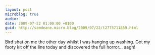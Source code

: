 ```yaml
---
layout: post
microblog: true
audio: 
date: 2009-07-22 01:00:00 +0100
guid: http://samdeane.micro.blog/2009/07/22/t2775711859.html
---
```

Bird shat on me the other day whilst I was hanging up washing. Got my footy kit off the line today and discovered the full horror... aagh!

